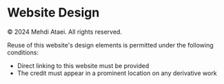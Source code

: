 # Website Design

© 2024 Mehdi Ataei. All rights reserved.

Reuse of this website's design elements is permitted under the following conditions:
- Direct linking to this website must be provided
- The credit must appear in a prominent location on any derivative work
